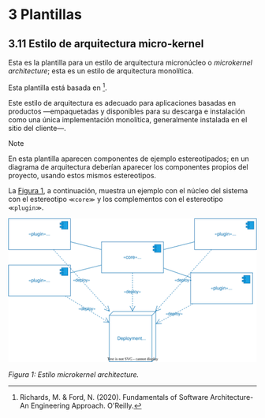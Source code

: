 # 3 Plantillas

## 3.11 Estilo de arquitectura micro-kernel

Esta es la plantilla para un estilo de arquitectura micronúcleo o *microkernel
architecture*; esta es un estilo de arquitectura monolítica.

Esta plantilla está basada en [^1].

Este estilo de arquitectura es adecuado para aplicaciones basadas en productos
—empaquetadas y disponibles para su descarga e instalación como una única
implementación monolítica, generalmente instalada en el sitio del cliente—.

> [!NOTE]
> En esta plantilla aparecen componentes de ejemplo estereotipados; en
> un diagrama de arquitectura deberían aparecer los componentes propios del
> proyecto, usando estos mismos estereotipos.

La [Figura 1](#figura-1), a continuación, muestra un ejemplo con el núcleo del
sistema con el estereotipo `≪core≫` y los complementos con el estereotipo
`≪plugin≫`.

<a id="figura-1"/>

![Estilo microkernel architecture](/diagrams/Architecture_Microkernel.svg)

*Figura 1: Estilo microkernel architecture.*

[^1]: Richards, M. & Ford, N. (2020). Fundamentals of Software Architecture-An
      Engineering Approach. O'Reilly.
